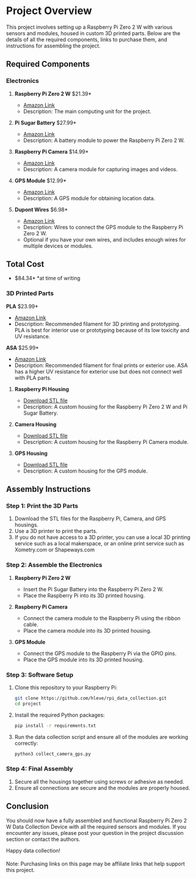 # Project Overview

This project involves setting up a Raspberry Pi Zero 2 W with various sensors and modules, housed in custom 3D printed parts. Below are the details of all the required components, links to purchase them, and instructions for assembling the project.

## Required Components

### Electronics

1. **Raspberry Pi Zero 2 W** $21.39*
   - [Amazon Link](https://amzn.to/4g1tJDt)
   - Description: The main computing unit for the project.

2. **Pi Sugar Battery** $27.99*
   - [Amazon Link](https://amzn.to/3Bfh68Q)
   - Description: A battery module to power the Raspberry Pi Zero 2 W.

3. **Raspberry Pi Camera** $14.99*
   - [Amazon Link](https://amzn.to/3OImMv1)
   - Description: A camera module for capturing images and videos.

4. **GPS Module** $12.99*
   - [Amazon Link](https://amzn.to/3ZJtesd)
   - Description: A GPS module for obtaining location data.

5. **Dupont Wires** $6.98*
   - [Amazon Link](https://amzn.to/41my284)
   - Description: Wires to connect the GPS module to the Raspberry Pi Zero 2 W.
   - Optional if you have your own wires, and includes enough wires for multiple devices or modules.
   
  ## Total Cost
   - $84.34*
   *at time of writing


### 3D Printed Parts

**PLA** $23.99*
   - [Amazon Link](https://amzn.to/41sJKhz)
   - Description: Recommended filament for 3D printing and prototyping. PLA is best for interior use or prototyping because of its low toxicity and UV resistance.

**ASA** $25.99*
   - [Amazon Link](https://amzn.to/3VsVY61)
   - Description: Recommended filament for final prints or exterior use. ASA has a higher UV resistance for exterior use but does not connect well with PLA parts.


1. **Raspberry Pi Housing**
   - [Download STL file](link)
   - Description: A custom housing for the Raspberry Pi Zero 2 W and Pi Sugar Battery.

2. **Camera Housing**
   - [Download STL file](link)
   - Description: A custom housing for the Raspberry Pi Camera module.

3. **GPS Housing**
   - [Download STL file](link)
   - Description: A custom housing for the GPS module.

## Assembly Instructions

### Step 1: Print the 3D Parts
1. Download the STL files for the Raspberry Pi, Camera, and GPS housings.
2. Use a 3D printer to print the parts.
3. If you do not have access to a 3D printer, you can use a local 3D printing service such as a local makerspace, or an online print service such as Xometry.com or Shapeways.com

### Step 2: Assemble the Electronics
1. **Raspberry Pi Zero 2 W**
   - Insert the Pi Sugar Battery into the Raspberry Pi Zero 2 W.
   - Place the Raspberry Pi into its 3D printed housing.

2. **Raspberry Pi Camera**
   - Connect the camera module to the Raspberry Pi using the ribbon cable.
   - Place the camera module into its 3D printed housing.

3. **GPS Module**
   - Connect the GPS module to the Raspberry Pi via the GPIO pins.
   - Place the GPS module into its 3D printed housing.

### Step 3: Software Setup
1. Clone this repository to your Raspberry Pi:
    ```sh
    git clone https://github.com/hleve/rpi_data_collection.git
    cd project
    ```
2. Install the required Python packages:
    ```sh
    pip install -r requirements.txt
    ```
3. Run the data collection script and ensure all of the modules are working correctly:
    ```sh
    python3 collect_camera_gps.py
    ```

### Step 4: Final Assembly
1. Secure all the housings together using screws or adhesive as needed.
2. Ensure all connections are secure and the modules are properly housed.

## Conclusion

You should now have a fully assembled and functional Raspberry Pi Zero 2 W Data Collection Device with all the required sensors and modules. If you encounter any issues, please post your question in the project discussion section or contact the authors.

Happy data collection!

####
Note: Purchasing links on this page may be affiliate links that help support this project.
